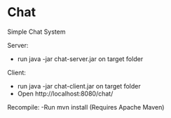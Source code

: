 # Chat
Simple Chat System

Server:

- run java -jar chat-server.jar on target folder

Client:
- run java -jar chat-client.jar on target folder
- Open http://localhost:8080/chat/

Recompile:
-Run mvn install (Requires Apache Maven)

